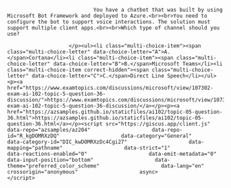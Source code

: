 <p class="card-text">
							
								You have a chatbot that was built by using Microsoft Bot Framework and deployed to Azure.<br><br>You need to configure the bot to support voice interactions. The solution must support multiple client apps.<br><br>Which type of channel should you use?
							
						</p><ul><li class="multi-choice-item"><span class="multi-choice-letter" data-choice-letter="A">A.</span>Cortana</li><li class="multi-choice-item"><span class="multi-choice-letter" data-choice-letter="B">B.</span>Microsoft Teams</li><li class="multi-choice-item correct-hidden"><span class="multi-choice-letter" data-choice-letter="C">C.</span>Direct Line Speech</li></ul><p><a href="https://www.examtopics.com/discussions/microsoft/view/107302-exam-ai-102-topic-5-question-36-discussion/">https://www.examtopics.com/discussions/microsoft/view/107302-exam-ai-102-topic-5-question-36-discussion/</a></p><p><a href="https://azsamples.github.io/staticfiles/ai102/topic-05-question-36.html">https://azsamples.github.io/staticfiles/ai102/topic-05-question-36.html</a></p><script src="https://giscus.app/client.js"                    data-repo="azsamples/az204"                    data-repo-id="R_kgDOMRXzDQ"                    data-category="General"                    data-category-id="DIC_kwDOMRXzDc4Cgi27"                    data-mapping="pathname"                    data-strict="1"                    data-reactions-enabled="0"                    data-emit-metadata="0"                    data-input-position="bottom"                    data-theme="preferred_color_scheme"                    data-lang="en"                    crossorigin="anonymous"                    async>                    </script>
